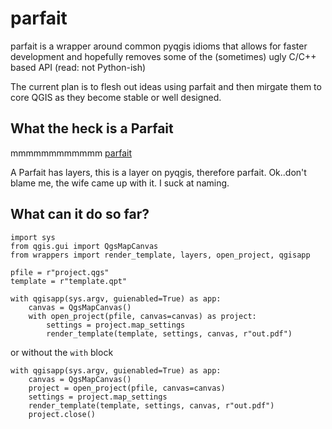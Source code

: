 parfait
=======

parfait is a wrapper around common pyqgis idioms that allows for faster development and hopefully removes
some of the (sometimes) ugly C/C++ based API (read: not Python-ish)

The current plan is to flesh out ideas using parfait and then mirgate them to core QGIS as they become stable or well designed.

What the heck is a Parfait
---------------------------

mmmmmmmmmmmm [parfait](http://en.wikipedia.org/wiki/Parfait)

A Parfait has layers, this is a layer on pyqgis, therefore parfait.
Ok..don't blame me, the wife came up with it. I suck at naming.


What can it do so far?
----------------------

```
import sys
from qgis.gui import QgsMapCanvas
from wrappers import render_template, layers, open_project, qgisapp

pfile = r"project.qgs"
template = r"template.qpt"

with qgisapp(sys.argv, guienabled=True) as app:
    canvas = QgsMapCanvas()
    with open_project(pfile, canvas=canvas) as project:
        settings = project.map_settings
        render_template(template, settings, canvas, r"out.pdf")
```

or without the `with` block

```
with qgisapp(sys.argv, guienabled=True) as app:
    canvas = QgsMapCanvas()
    project = open_project(pfile, canvas=canvas)
    settings = project.map_settings
    render_template(template, settings, canvas, r"out.pdf")
    project.close()
```

